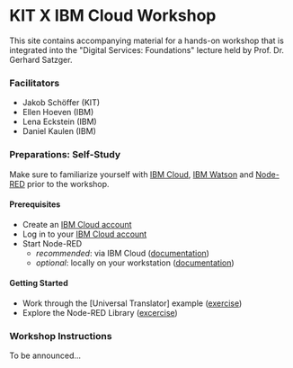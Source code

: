 # KIT X IBM Cloud Workshop
This site contains accompanying material for a hands-on workshop that is integrated into the "Digital Services: Foundations" lecture held by Prof. Dr. Gerhard Satzger. 

### Facilitators
- Jakob Schöffer (KIT)
- Ellen Hoeven (IBM)
- Lena Eckstein (IBM)
- Daniel Kaulen (IBM)

### Preparations: Self-Study
Make sure to familiarize yourself with [IBM Cloud](https://www.ibm.com/cloud), [IBM Watson](https://www.ibm.com/watson/products-services) and [Node-RED](https://nodered.org/) prior to the workshop.

#### Prerequisites
- Create an [IBM Cloud account](https://cloud.ibm.com/registration)
- Log in to your [IBM Cloud account](https://cloud.ibm.com/login)
- Start Node-RED
  - _recommended_: via IBM Cloud ([documentation](./guidelines/node-red-cloud)) 
  - _optional_: locally on your workstation ([documentation](./guidelines/node-red-local))


#### Getting Started
- Work through the [Universal Translator] example ([exercise](./exercises/universal-translator))
- Explore the Node-RED Library ([excercise](./exercises/explore-library))


### Workshop Instructions
To be announced...
